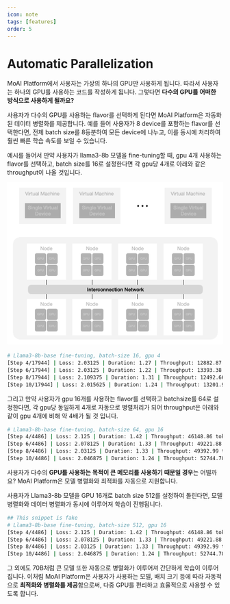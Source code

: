 ```yaml
---
icon: note
tags: [features]
order: 5
---
```


# Automatic Parallelization

MoAI Platform에서 사용자는 가상의 하나의 GPU만 사용하게 됩니다. 따라서 사용자는 하나의 GPU를 사용하는 코드를 작성하게 됩니다. 그렇다면 **다수의 GPU를 어떠한 방식으로 사용하게 될까요?**

사용자가 다수의 GPU를 사용하는 flavor를 선택하게 된다면 MoAI Platform은 자동화된 데이터 병렬화를 제공합니다. 예를 들어 사용자가 8 device를 포함하는 flavor를 선택한다면, 전체 batch size를 8등분하여 모든 device에 나누고, 이를 동시에 처리하여 훨씬 빠른 학습 속도를 보일 수 있습니다.

예시를 들어서 만약 사용자가 llama3-8b 모델을 fine-tuning할 때, gpu 4개 사용하는 flavor를 선택하고, batch size를 16로 설정한다면 각 gpu당 4개로 아래와 같은 throughput이 나올 것입니다.

![](img/moreh_virtual_device.gif)



```bash
# Llama3-8b-base fine-tuning, batch-size 16, gpu 4
[Step 4/17944] | Loss: 2.03125 | Duration: 1.27 | Throughput: 12882.87 tokens/sec
[Step 6/17944] | Loss: 2.03125 | Duration: 1.22 | Throughput: 13393.38 tokens/sec
[Step 8/17944] | Loss: 2.109375 | Duration: 1.31 | Throughput: 12492.66 tokens/sec
[Step 10/17944] | Loss: 2.015625 | Duration: 1.24 | Throughput: 13201.98 tokens/sec
```

그리고 만약 사용자가 gpu 16개를 사용하는 flavor를 선택하고 batchsize를 64로 설정한다면, 각 gpu당 동일하게 4개로 자동으로 병렬처리가 되어 throughput은 아래와 같이 gpu 4개에 비해 약 4배가 될 것 입니다.

```bash
# Llama3-8b-base fine-tuning, batch-size 64, gpu 16
[Step 4/4486] | Loss: 2.125 | Duration: 1.42 | Throughput: 46148.86 tokens/sec
[Step 6/4486] | Loss: 2.078125 | Duration: 1.33 | Throughput: 49221.88 tokens/sec
[Step 8/4486] | Loss: 2.03125 | Duration: 1.33 | Throughput: 49392.99 tokens/sec
[Step 10/4486] | Loss: 2.046875 | Duration: 1.24 | Throughput: 52744.78 tokens/sec
```

사용자가 다수의 **GPU를 사용하는 목적이 큰 메모리를 사용하기 때문일 경우**는 어떨까요? MoAI Platform은 모델 병렬화와 최적화를 자동으로 지원합니다.

사용자가 Llama3-8b 모델을 GPU 16개로 batch size 512를 설정하여 돌린다면, 모델 병렬화와 데이터 병렬화가 동시에 이루어져 학습이 진행됩니다.

```bash
## This snippet is fake
# Llama3-8b-base fine-tuning, batch-size 512, gpu 16
[Step 4/4486] | Loss: 2.125 | Duration: 1.42 | Throughput: 46148.86 tokens/sec
[Step 6/4486] | Loss: 2.078125 | Duration: 1.33 | Throughput: 49221.88 tokens/sec
[Step 8/4486] | Loss: 2.03125 | Duration: 1.33 | Throughput: 49392.99 tokens/sec
[Step 10/4486] | Loss: 2.046875 | Duration: 1.24 | Throughput: 52744.78 tokens/sec
```

 그 외에도 70B처럼 큰 모델 또한 자동으로 병렬화가 이루어져 간단하게 학습이 이루어집니다. 이처럼 MoAI Platform은 사용자가 사용하는 모델, 배치 크기 등에 따라 자동적으로 **최적화와 병렬화를 제공**함으로써, 다중 GPU를 편리하고 효율적으로 사용할 수 있도록 합니다.